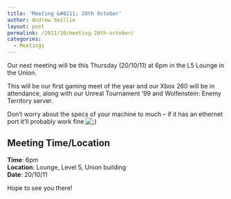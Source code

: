 ```yaml
---
title: 'Meeting &#8211; 20th October'
author: Andrew Smillie
layout: post
permalink: /2011/10/meeting-20th-october/
categories:
  - Meetings
---
```

Our next meeting will be this Thursday (20/10/11) at 6pm in the L5 Lounge in the Union.

This will be our first gaming meet of the year and our Xbox 260 will be in attendance, along with our Unreal Tournament &#8217;99 and Wolfenstein: Enemy Territory server.

Don&#8217;t worry about the specs of your machine to much &#8211; if it has an ethernet port it&#8217;ll probably work fine <img src="http://geeksoc.org/wp-includes/images/smilies/icon_wink.gif" alt=";)" class="wp-smiley" />

## Meeting Time/Location

**Time**: 6pm  
**Location**: Lounge, Level 5, Union building  
**Date**: 20/10/11

Hope to see you there!